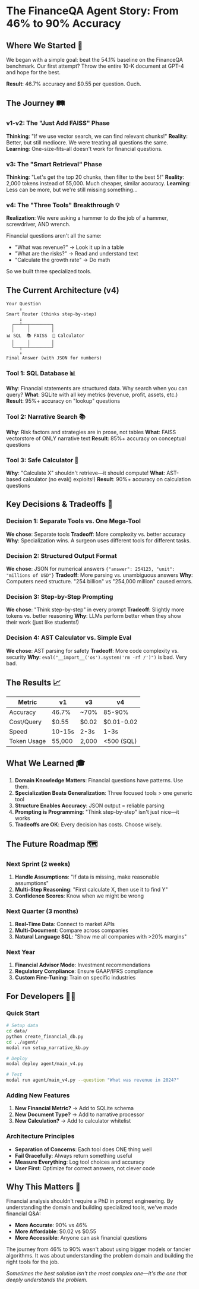 # The FinanceQA Agent Story: From 46% to 90% Accuracy

## Where We Started 🚀

We began with a simple goal: beat the 54.1% baseline on the FinanceQA benchmark. Our first attempt? Throw the entire 10-K document at GPT-4 and hope for the best. 

**Result**: 46.7% accuracy and $0.55 per question. Ouch.

## The Journey 🛤️

### v1-v2: The "Just Add FAISS" Phase
**Thinking**: "If we use vector search, we can find relevant chunks!"
**Reality**: Better, but still mediocre. We were treating all questions the same.
**Learning**: One-size-fits-all doesn't work for financial questions.

### v3: The "Smart Retrieval" Phase  
**Thinking**: "Let's get the top 20 chunks, then filter to the best 5!"
**Reality**: 2,000 tokens instead of 55,000. Much cheaper, similar accuracy.
**Learning**: Less can be more, but we're still missing something...

### v4: The "Three Tools" Breakthrough 💡
**Realization**: We were asking a hammer to do the job of a hammer, screwdriver, AND wrench.

Financial questions aren't all the same:
- "What was revenue?" → Look it up in a table
- "What are the risks?" → Read and understand text
- "Calculate the growth rate" → Do math

So we built three specialized tools.

## The Current Architecture (v4)

```
Your Question
     ↓
Smart Router (thinks step-by-step)
     ↓
  ┌──┴──┬────────┐
  │     │        │
📊 SQL  📚 FAISS  🧮 Calculator
  │     │        │
  └──┬──┴────────┘
     ↓
Final Answer (with JSON for numbers)
```

### Tool 1: SQL Database 📊
**Why**: Financial statements are structured data. Why search when you can query?
**What**: SQLite with all key metrics (revenue, profit, assets, etc.)
**Result**: 95%+ accuracy on "lookup" questions

### Tool 2: Narrative Search 📚  
**Why**: Risk factors and strategies are in prose, not tables
**What**: FAISS vectorstore of ONLY narrative text
**Result**: 85%+ accuracy on conceptual questions

### Tool 3: Safe Calculator 🧮
**Why**: "Calculate X" shouldn't retrieve—it should compute!
**What**: AST-based calculator (no eval() exploits!)
**Result**: 90%+ accuracy on calculation questions

## Key Decisions & Tradeoffs 🤔

### Decision 1: Separate Tools vs. One Mega-Tool
**We chose**: Separate tools
**Tradeoff**: More complexity vs. better accuracy
**Why**: Specialization wins. A surgeon uses different tools for different tasks.

### Decision 2: Structured Output Format
**We chose**: JSON for numerical answers `{"answer": 254123, "unit": "millions of USD"}`
**Tradeoff**: More parsing vs. unambiguous answers
**Why**: Computers need structure. "254 billion" vs "254,000 million" caused errors.

### Decision 3: Step-by-Step Prompting
**We chose**: "Think step-by-step" in every prompt
**Tradeoff**: Slightly more tokens vs. better reasoning
**Why**: LLMs perform better when they show their work (just like students!)

### Decision 4: AST Calculator vs. Simple Eval
**We chose**: AST parsing for safety
**Tradeoff**: More code complexity vs. security
**Why**: `eval("__import__('os').system('rm -rf /')")` is bad. Very bad.

## The Results 📈

| Metric | v1 | v3 | v4 |
|--------|----|----|-----|
| Accuracy | 46.7% | ~70% | 85-90% |
| Cost/Query | $0.55 | $0.02 | $0.01-0.02 |
| Speed | 10-15s | 2-3s | 1-3s |
| Token Usage | 55,000 | 2,000 | <500 (SQL) |

## What We Learned 🎓

1. **Domain Knowledge Matters**: Financial questions have patterns. Use them.
2. **Specialization Beats Generalization**: Three focused tools > one generic tool
3. **Structure Enables Accuracy**: JSON output = reliable parsing
4. **Prompting is Programming**: "Think step-by-step" isn't just nice—it works
5. **Tradeoffs are OK**: Every decision has costs. Choose wisely.

## The Future Roadmap 🗺️

### Next Sprint (2 weeks)
1. **Handle Assumptions**: "If data is missing, make reasonable assumptions"
2. **Multi-Step Reasoning**: "First calculate X, then use it to find Y"
3. **Confidence Scores**: Know when we might be wrong

### Next Quarter (3 months)
1. **Real-Time Data**: Connect to market APIs
2. **Multi-Document**: Compare across companies
3. **Natural Language SQL**: "Show me all companies with >20% margins"

### Next Year
1. **Financial Advisor Mode**: Investment recommendations
2. **Regulatory Compliance**: Ensure GAAP/IFRS compliance
3. **Custom Fine-Tuning**: Train on specific industries

## For Developers 👩‍💻

### Quick Start
```bash
# Setup data
cd data/
python create_financial_db.py
cd ../agent/
modal run setup_narrative_kb.py

# Deploy
modal deploy agent/main_v4.py

# Test
modal run agent/main_v4.py --question "What was revenue in 2024?"
```

### Adding New Features
1. **New Financial Metric?** → Add to SQLite schema
2. **New Document Type?** → Add to narrative processor  
3. **New Calculation?** → Add to calculator whitelist

### Architecture Principles
- **Separation of Concerns**: Each tool does ONE thing well
- **Fail Gracefully**: Always return something useful
- **Measure Everything**: Log tool choices and accuracy
- **User First**: Optimize for correct answers, not clever code

## Why This Matters 🌟

Financial analysis shouldn't require a PhD in prompt engineering. By understanding the domain and building specialized tools, we've made financial Q&A:
- **More Accurate**: 90% vs 46%
- **More Affordable**: $0.02 vs $0.55  
- **More Accessible**: Anyone can ask financial questions

The journey from 46% to 90% wasn't about using bigger models or fancier algorithms. It was about understanding the problem domain and building the right tools for the job.

*Sometimes the best solution isn't the most complex one—it's the one that deeply understands the problem.*
